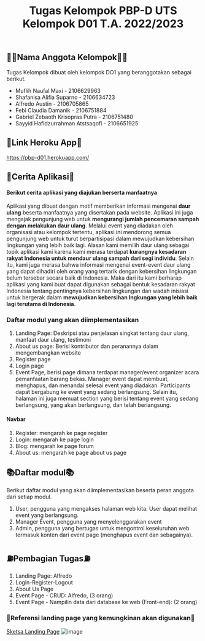 <div align="center" style="padding-bottom: 10px">
<h1>Tugas Kelompok PBP-D UTS Kelompok D01 T.A. 2022/2023</h1>
</div>

## 👩‍💻Nama Anggota Kelompok👩‍💻
Tugas Kelompok dibuat oleh kelompok DO1 yang beranggotakan sebagai berikut.
- Muflih Naufal Maxi - 2106629963
- Shafanisa Alifia Suparno - 2106634723
- Alfredo Austin - 2106705865
- Febi Claudia Damanik - 2106751884
- Gabriel Zebaoth Krisopras Putra - 2106751480
- Sayyid Hafidzurrahman Atstsaqofi - 2106651925

## 🔗Link Heroku App🔗
https://pbp-d01.herokuapp.com/

## 📲Cerita Aplikasi📲
#### Berikut cerita aplikasi yang diajukan berserta manfaatnya
Aplikasi yang dibuat dengan motif memberikan informasi mengenai **daur ulang** beserta manfaatnya yang disertakan pada website. Aplikasi ini juga mengajak pengunjung web untuk **mengurangi jumlah pencemaran sampah dengan melakukan daur ulang**. Melalui event yang diadakan oleh organisasi atau kelompok tertentu, aplikasi ini mendorong semua pengunjung web untuk turut berpartisipasi dalam mewujudkan kebersihan lingkungan yang lebih baik lagi. Alasan kami memilih daur ulang sebagai topik aplikasi kami karena kami merasa terdapat **kurangnya kesadaran rakyat Indonesia untuk mendaur ulang sampah dari segi individu**. Selain itu, kami juga merasa bahwa informasi mengenai event-event daur ulang yang dapat dihadiri oleh orang yang tertarik dengan kebersihan lingkungan belum tersebar secara baik di Indonesia. Maka dari itu kami berharap aplikasi yang kami buat dapat digunakan sebagai bentuk kesadaran rakyat Indonesia tentang pentingnya kebersihan lingkungan dan wadah inisiasi untuk bergerak dalam **mewujudkan kebersihan lngkungan yang lebih baik lagi terutama di Indonesia**.

### Daftar modul yang akan diimplementasikan
1. Landing Page: Deskripsi atau penjelasan singkat tentang daur ulang, manfaat daur ulang, testimoni
2. About us page: Berisi kontributor dan peranannya dalam mengembangkan website
3. Register page
4. Login page 
5. Event Page, berisi page dimana terdapat manager/event organizer acara pemanfaatan barang bekas. Manager event dapat membuat, menghapus, dan menandai selesai event yang diadakan. Participants dapat bergabung ke event yang sedang berlangsung. Selain itu, halaman ini juga memuat section yang berisi tentang event yang sedang berlangsung, yang akan berlangsung, dan telah berlangsung.
	
#### Navbar
1. Register: mengarah ke page register<br>
2. Login: mengarah ke page login<br>
3. Blog: mengarah ke page forum<br>
4. About us: mengarah ke page about us page<br>

## 📚Daftar modul📚
Berikut daftar modul yang akan diimplementasikan beserta peran anggota dari setiap modul.
1. User, pengguna yang mengakses halaman web kita. User dapat melihat event yang berlangsung.
2. Manager Event, pengguna yang menyelenggarakan event
3. Admin, pengguna yang bertugas untuk mengontrol keseluruhan web termasuk konten dari event page (menghapus event dan sebagainya).


## ⛽Pembagian Tugas⛽
1. Landing Page: Alfredo
2. Login-Register-Logout
3. About Us Page
4. Event Page - CRUD: Alfredo,  (3 orang)
5. Event Page - Nampilin data dari database ke web (Front-end): (2 orang)


### 🥺Referensi landing page yang kemungkinan akan digunakan🥺
[Sketsa Landing Page](https://www.freepik.com/free-vector/recycling-garbage-landing-page-template_4914762.htm#query=recycle&position=36&from_view=search)
![image](https://user-images.githubusercontent.com/88032017/195363890-9fa317f2-3d4c-4b30-926e-494ac28dee9b.png)


